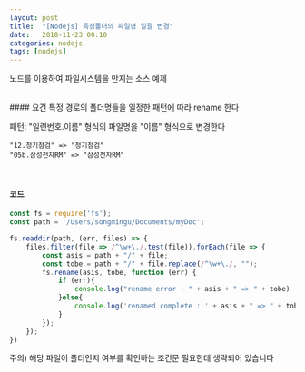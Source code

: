 ```yaml
---
layout: post
title:  "[Nodejs] 특정폴더의 파일명 일괄 변경"
date:   2018-11-23 00:10
categories: nodejs
tags: [nodejs]
---
```

노드를 이용하여 파일시스템을 만지는 소스 예제

<br>
#### 요건
 특정 경로의 폴더명들을 일정한 패턴에 따라 rename 한다

패턴: "일련번호.이름" 형식의 파일명을 "이름" 형식으로 변경한다

```
"12.정기점검" => "정기점검"
"05b.삼성전자RM" => "삼성전자RM"
```

<br>

#### 코드
```javascript
const fs = require('fs');
const path = '/Users/songmingu/Documents/myDoc';

fs.readdir(path, (err, files) => {
    files.filter(file => /^\w+\./.test(file)).forEach(file => {
        const asis = path + "/" + file;
        const tobe = path + "/" + file.replace(/^\w+\./, "");
        fs.rename(asis, tobe, function (err) {
            if (err){
                console.log("rename error : " + asis + " => " + tobe)
            }else{
                console.log('renamed complete : ' + asis + " => " + tobe); 
            }
        });
    });
})
```

주의) 해당 파일이 폴더인지 여부를 확인하는 조건문 필요한데 생략되어 있습니다